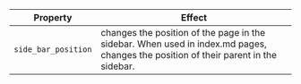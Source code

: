 | Property | Effect |
|-|-|
| `side_bar_position` | changes the position of the page in the sidebar. When used in index.md pages, changes the position of their parent in the sidebar. |
